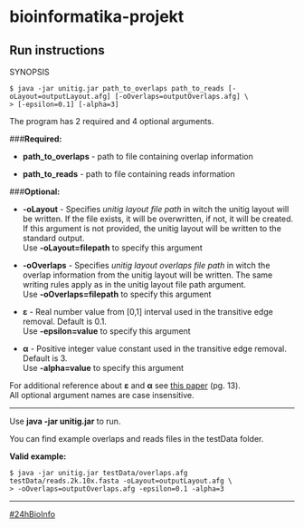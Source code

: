 bioinformatika-projekt
======================

Run instructions
---------------------

SYNOPSIS
```shell
$ java -jar unitig.jar path_to_overlaps path_to_reads [-oLayout=outputLayout.afg] [-oOverlaps=outputOverlaps.afg] \
> [-epsilon=0.1] [-alpha=3]
```

The program has 2 required and 4 optional arguments.

###**Required:**

* **path_to_overlaps** -  path to file containing overlap information

* **path_to_reads**    -  path to file containing reads information

###**Optional:**

* **-oLayout**   -  Specifies *unitig layout file path* in witch the unitig layout will be written. If the file exists, it will be overwritten, if not, it will be created. If this argument is not provided, the unitig layout will be written to the standard output.
<br />Use **-oLayout=filepath** to specify this argument

* **-oOverlaps** -  Specifies *unitig layout overlaps file path* in witch the overlap information from the unitig layout will be written. The same writing rules apply as in the unitig layout file path argument. 
<br />Use **-oOverlaps=filepath** to specify this argument

* **ε**          -  Real number value from [0,1] interval used in the transitive edge removal. Default is 0.1.
<br />Use **-epsilon=value** to specify this argument

* **α**          -  Positive integer value constant used in the transitive edge removal. Default is 3.
<br />Use **-alpha=value** to specify this argument

For additional reference about **ε** and **α** see [this paper](http://citeseerx.ist.psu.edu/viewdoc/download?doi=10.1.1.37.9658&rep=rep1&type=pdf) (pg. 13).
<br />All optional argument names are case insensitive.

-----------------------------------
Use **java -jar unitig.jar** to run.

You can find example overlaps and reads files in the testData folder.

**Valid example:**
```shell
$ java -jar unitig.jar testData/overlaps.afg testData/reads.2k.10x.fasta -oLayout=outputLayout.afg \
> -oOverlaps=outputOverlaps.afg -epsilon=0.1 -alpha=3
```

-----------------------------------
[#24hBioInfo](https://www.facebook.com/24hprojectchallenge "Check out the construction of this awesome project!")

